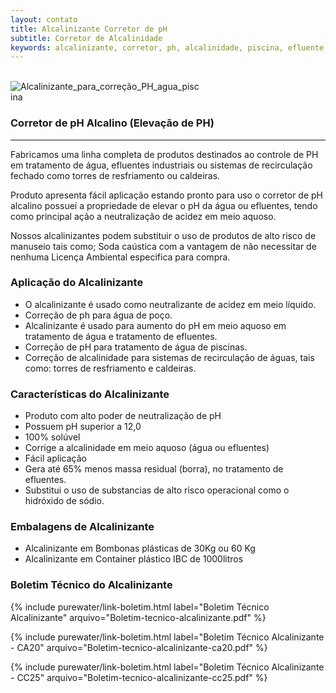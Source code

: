 ```yaml
---
layout: contato
title: Alcalinizante Corretor de pH
subtitle: Corretor de Alcalinidade
keywords: alcalinizante, corretor, ph, alcalinidade, piscina, efluente
---
```

<br />
<img class="img-responsive pull-right" style="max-width: 60%;" src="../../website/images/Alcalinizante_agua_efluente_piscina.jpg" alt="Alcalinizante_para_correção_PH_agua_piscina">

### Corretor de pH Alcalino (Elevação de PH)
----
Fabricamos uma linha completa de produtos destinados ao controle de PH em tratamento de água, efluentes industriais ou sistemas de recirculação fechado como torres de resfriamento ou caldeiras.

Produto apresenta fácil aplicação estando pronto para uso o corretor de pH alcalino possueí a propriedade de elevar o pH da água ou efluentes, tendo como principal ação a neutralização de acidez em meio aquoso.

Nossos alcalinizantes podem substituir o uso de produtos de alto risco de manuseio tais como; Soda caústica com a vantagem de não necessitar de nenhuma Licença Ambiental especifica para compra.

### Aplicação do Alcalinizante

- O alcalinizante é usado como neutralizante de acidez em meio líquido.
- Correção de ph para água de poço.
- Alcalinizante é usado para aumento do pH em meio aquoso em tratamento de água e tratamento de efluentes.
- Correção de pH para tratamento de água de piscinas.
- Correção de alcalinidade para sistemas de recirculação de águas, tais como: torres de resfriamento e caldeiras.

### Características do Alcalinizante

- Produto com alto poder de neutralização de pH
- Possuem pH superior a 12,0
- 100% solúvel
- Corrige a alcalinidade em meio aquoso (água ou efluentes)
- Fácil aplicação
- Gera até 65% menos massa residual (borra), no tratamento de efluentes.
- Substitui o uso de substancias de alto risco operacional como o hidróxido de sódio.


### Embalagens de Alcalinizante

- Alcalinizante em Bombonas plásticas de 30Kg ou 60 Kg
- Alcalinizante em Container plástico IBC de 1000litros

### Boletim Técnico do Alcalinizante

{% include purewater/link-boletim.html 
   label="Boletim Técnico Alcalinizante" 
   arquivo="Boletim-tecnico-alcalinizante.pdf" %}

{% include purewater/link-boletim.html 
   label="Boletim Técnico Alcalinizante - CA20" 
   arquivo="Boletim-tecnico-alcalinizante-ca20.pdf" %}

{% include purewater/link-boletim.html 
   label="Boletim Técnico Alcalinizante - CC25" 
   arquivo="Boletim-tecnico-alcalinizante-cc25.pdf" %}
